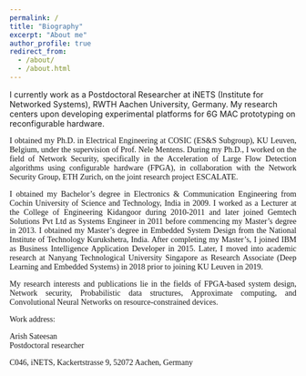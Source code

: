 ```yaml
---
permalink: /
title: "Biography"
excerpt: "About me"
author_profile: true
redirect_from: 
  - /about/
  - /about.html
---
```

<p style="font-size:100%;text-align:justify;font-family:Times New Roman;">

I currently work as a Postdoctoral Researcher at iNETS (Institute for Networked Systems), RWTH Aachen University, Germany. My research centers upon developing experimental platforms for 6G MAC prototyping on reconfigurable hardware.
</p>
<p style="font-size:100%;text-align:justify;font-family:Times New Roman;">
I obtained my Ph.D. in Electrical Engineering at COSIC (ES&S Subgroup), KU Leuven, Belgium, under the supervision of Prof. Nele Mentens. During my Ph.D., I worked on the field of Network Security, specifically in the Acceleration of Large Flow Detection algorithms using configurable hardware (FPGA), in collaboration with the Network Security Group, ETH Zurich, on the joint research project ESCALATE. 
</p>
<p style="font-size:100%;text-align:justify;font-family:Times New Roman;">
I obtained my Bachelor’s degree in Electronics & Communication Engineering from Cochin University of Science and Technology, India in 2009. I worked as a Lecturer at the College of Engineering Kidangoor during 2010-2011 and later joined Gemtech Solutions Pvt Ltd as Systems Engineer in 2011 before commencing my Master’s degree in 2013. I obtained my Master’s degree in Embedded System Design from the National Institute of Technology Kurukshetra, India. After completing my Master’s, I joined IBM as Business Intelligence Application Developer in 2015. Later, I moved into academic research at Nanyang Technological University Singapore as Research Associate (Deep Learning and Embedded Systems) in 2018 prior to joining KU Leuven in 2019.
</p>
<p style="font-size:100%;text-align:justify;font-family:Times New Roman;">
My research interests and publications lie in the fields of FPGA-based system design, Network security, Probabilistic data structures, Approximate computing, and Convolutional Neural Networks on resource-constrained devices.
</p>
<!-- [My KU Leuven webpage](https://www.esat.kuleuven.be/cosic/people/arish-sateesan/) -->
<!-- <p style="font-size:100%;text-align:justify;font-family:Times New Roman;">
<a href="https://www.esat.kuleuven.be/cosic/people/arish-sateesan/" target="_blank">My KU Leuven webpage</a> -->
<!-- </p> -->

<p style="font-size:100%;text-align:justify;font-family:Times New Roman;">
Work address:<br>
</p>

<div itemscope itemtype="https://schema.org/Person">
  <p style="font-size:100%;text-align:justify;font-family:Times New Roman;">
  <span itemprop="name">Arish Sateesan<br></span> 
   <span itemprop="jobTitle">Postdoctoral researcher</span></p>
  <div itemprop="address" itemscope itemtype="https://schema.org/PostalAddress">
    <p style="font-size:100%;text-align:justify;font-family:Times New Roman;">
    <span itemprop="streetAddress">
      C046, iNETS, Kackertstrasse 9,
    </span>
    <span itemprop="postalCode">52072</span>
    <span itemprop="addressLocality">Aachen</span>,
    <span itemprop="addressRegion">Germany</span></p>
  </div>
  <span itemprop="telephone"></span>
  <a href="mailto:arish.sateesan@kuleuven.be" itemprop="email"> </a>
<!--  <a href="https://www.esat.kuleuven.be/cosic/people/arish-sateesan/" itemprop="url"> My home page</a> -->

